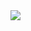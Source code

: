 <a href="https://portal.azure.com/#create/Microsoft.Template/uri/https%3A%2F%2Fraw.githubusercontent.com%2Fsethjuarez%2FLearnTV%2Fmaster%2FInfra-ARM-Templates%2Fazuredeploy.json%3Ftoken%3DADBBNRCTRJ23ZYO5BPCDMN26ZMGUS" target="_blank">
    <img src="http://azuredeploy.net/deploybutton.png"/>
